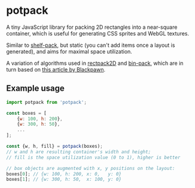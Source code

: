 # potpack

A tiny JavaScript library for packing 2D rectangles into a near-square container,
which is useful for generating CSS sprites and WebGL textures.

Similar to [shelf-pack](https://github.com/mapbox/shelf-pack),
but static (you can't add items once a layout is generated), and aims for maximal space utilization.

A variation of algorithms used in
[rectpack2D](https://github.com/TeamHypersomnia/rectpack2D) and
[bin-pack](https://github.com/bryanburgers/bin-pack),
which are in turn based on
[this article by Blackpawn](http://blackpawn.com/texts/lightmaps/default.html).

## Example usage

```js
import potpack from 'potpack';

const boxes = [
    {w: 100, h: 200},
    {w: 300, h: 50},
    ...
];

const {w, h, fill} = potpack(boxes);
// w and h are resulting container's width and height;
// fill is the space utilization value (0 to 1), higher is better

// box objects are augmented with x, y positions on the layout:
boxes[0]; // {w: 100, h: 200, x: 0,   y: 0}
boxes[1]; // {w: 300, h: 50,  x: 100, y: 0}
```
